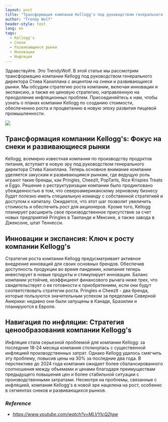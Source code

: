 ```yaml
---
layout: post
title: "Трансформация компании Kellogg's под руководством генерального директора Стива Кахиллана, раскрытие ценностей, захват роста и процветание в новой эре пищевой промышленности"
author: "Trendy Wolf"
header-style: text
lang: en
tags:
  - Kellogg's
  - Снеки
  - Развивающиеся рынки
  - Инновации
  - Инфляция
---
```


Здравствуйте. Это TrendyWolf. В этой статье мы рассмотрим трансформацию компании Kellogg под руководством генерального директора Стива Кахиллана с акцентом на снеки и развивающиеся рынки. Мы обсудим стратегию роста компании, включая инновации и экспансию, а также ее ценовую стратегию, направленную на преодоление инфляционных проблем. Присоединяйтесь к нам, чтобы узнать о планах компании Kellogg по созданию стоимости, обеспечению роста и процветанию в новую эпоху развития пищевой промышленности.

<img
    src="https://i.ytimg.com/vi/MLVYlcQ2tgw/hqdefault.jpg"
/>


## Трансформация компании Kellogg's: Фокус на снеки и развивающиеся рынки
Kellogg, всемирно известная компания по производству продуктов питания, вступает в новую эру под руководством генерального директора Стива Кахиллана. Теперь основное внимание компании уделяется закускам и развивающимся рынкам, где ведущую роль играют такие бренды, как Pringles, CheezIt, PopTarts, Rice Krispies Treats и Eggo. Решение о реструктуризации компании было продиктовано убежденностью в том, что североамериканскому зерновому бизнесу будет полезно иметь специальную команду с собственной стратегией и доступом к капиталу. Ожидается, что этот шаг позволит увеличить стоимость и обеспечить рост для акционеров. Кроме того, Kellogg планирует расширить свое производственное присутствие за счет новых предприятий Pringles в Таиланде и Мексике, а также завода в Джексоне, штат Теннесси.

## Инновации и экспансия: Ключ к росту компании Kellogg's
Стратегия роста компании Kellogg предусматривает активное внедрение инноваций для своих основных брендов. Обеспечив доступность продукции во время пандемии, компания теперь инвестирует в новые продукты и стимулирует инновации. Баланс компании устойчив, коэффициент финансового рычага ниже трех, что свидетельствует о ее готовности к приобретениям, если они будут соответствовать стратегии роста. Pringles и CheezIt - два бренда, которые пользуются значительным успехом за пределами Северной Америки: недавно они были запущены в Канаде, Бразилии и планируются в Европе.

## Навигация по инфляции: Стратегия ценообразования компании Kellogg's
Инфляция стала серьезной проблемой для компании Kellogg: за последние 18-24 месяца компания столкнулась с существенной инфляцией производственных затрат. Однако Kellogg удалось смягчить эту проблему, повысив цены на 30% за последние два года. В перспективе до 2024 года компания ожидает более сбалансированного соотношения между объемами и ценами благодаря преимуществам предыдущего повышения цен и более стабильной ситуации с производственными затратами. Несмотря на проблемы, связанные с инфляцией, компания Kellogg's в новой эре нацелена на рост, особенно в сегментах снеков и развивающихся рынков.


### _Reference_
- _https://www.youtube.com/watch?v=MLVYlcQ2tgw_

